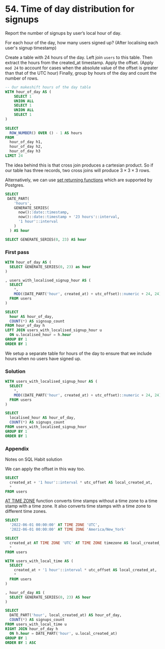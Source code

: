 # 54. Time of day distribution for signups 

Report the number of signups by user’s local hour of day.

<!-- For each user, how many users signed up within the same hour that they did.  -->

For each hour of the day, how many users signed up? (After localising each user's signup timestamp)

Create a table with 24 hours of the day.
Left join `users` to this table.
Then extract the hours from the created_at timestamp.
Apply the offset. (Apply `mod 24` to account for cases when the absolute value of the offset is greater than that of the UTC hour)
Finally, group by hours of the day and count the number of rows.


```sql
-- Our makeshift hours of the day table
WITH hour_of_day AS (
    SELECT 1
    UNION ALL
    SELECT 1
    UNION ALL
    SELECT 1
)
  
SELECT 
  ROW_NUMBER() OVER () - 1 AS hours
FROM 
  hour_of_day h1, 
  hour_of_day h2, 
  hour_of_day h3
LIMIT 24
```

The idea behind this is that cross join produces a cartesian product.
So if our table has three records, two cross joins will produce $3 \times 3 \times 3$ rows.

Alternatively, we can use [set returning functions](https://www.postgresql.org/docs/current/functions-srf.html) which are supported by Postgres.

```sql
SELECT 
 DATE_PART(
    'hours', 
    GENERATE_SERIES(
      now()::date::timestamp, 
      now()::date::timestamp + '23 hours'::interval, 
      '1 hour'::interval
    )
  ) AS hour
```

```sql
SELECT GENERATE_SERIES(0, 23) AS hour
```

### First pass

```sql
WITH hour_of_day AS (
  SELECT GENERATE_SERIES(0, 23) as hour
)

, users_with_localised_signup_hour AS (
  SELECT 
    *,
    MOD((DATE_PART('hour', created_at) + utc_offset)::numeric + 24, 24) AS localised_hour
  FROM users
)

SELECT
  hour AS hour_of_day,
  COUNT(*) AS signsup_count
FROM hour_of_day h
LEFT JOIN users_with_localised_signup_hour u
  ON u.localised_hour = h.hour
GROUP BY 1
ORDER BY 1
```

We setup a separate table for hours of the day to ensure that we include hours when no users have signed up.


### Solution

```sql
WITH users_with_localised_signup_hour AS (
  SELECT 
    *,
    MOD((DATE_PART('hour', created_at) + utc_offset)::numeric + 24, 24) AS localised_hour
  FROM users
)

SELECT 
  localised_hour AS hour_of_day,
  COUNT(*) AS signups_count
FROM users_with_localised_signup_hour
GROUP BY 1
ORDER BY 1
```

### Appendix

Notes on SQL Habit solution

We can apply the offset in this way too.

```sql
SELECT
  created_at + '1 hour'::interval * utc_offset AS local_created_at,
  *
FROM users
```

[AT TIME ZONE](https://www.postgresql.org/docs/14/functions-datetime.html#FUNCTIONS-DATETIME-ZONECONVERT) function converts time stamps without a time zone to a time stamp with a time zone. It also converts time stamps with a time zone to different time zones.

```sql
SELECT 
  '2022-06-01 00:00:00' AT TIME ZONE 'UTC',
  '2022-06-01 00:00:00' AT TIME ZONE 'America/New_York'
```

```sql
SELECT
  created_at AT TIME ZONE 'UTC' AT TIME ZONE timezone AS local_created_at,
  *
FROM users
```

```sql
WITH users_with_local_time AS (
  SELECT
    created_at + '1 hour'::interval * utc_offset AS local_created_at,
    *
  FROM users
)

, hour_of_day AS (
  SELECT GENERATE_SERIES(0, 23) AS hour
)

SELECT
  DATE_PART('hour', local_created_at) AS hour_of_day,
  COUNT(*) AS signups_count
FROM users_with_local_time u
RIGHT JOIN hour_of_day h
  ON h.hour = DATE_PART('hour', u.local_created_at)
GROUP BY 1
ORDER BY 1 ASC
```